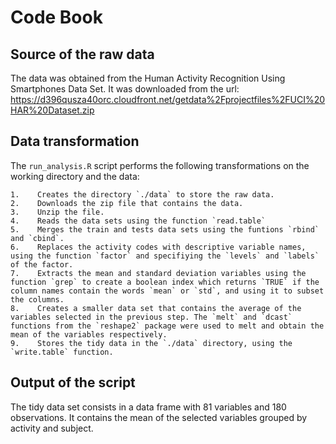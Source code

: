 # Code Book
## Source of the raw data
The data was obtained from the Human Activity Recognition Using Smartphones Data Set. It was downloaded from the url: 
https://d396qusza40orc.cloudfront.net/getdata%2Fprojectfiles%2FUCI%20HAR%20Dataset.zip 

## Data transformation
The `run_analysis.R` script performs the following transformations on the working directory and the data:

    1.    Creates the directory `./data` to store the raw data.
    2.    Downloads the zip file that contains the data.
    3.    Unzip the file.
    4.    Reads the data sets using the function `read.table`
    5.    Merges the train and tests data sets using the funtions `rbind` and `cbind`.
    6.    Replaces the activity codes with descriptive variable names, using the function `factor` and specifiying the `levels` and `labels` of the factor.
    7.    Extracts the mean and standard deviation variables using the function `grep` to create a boolean index which returns `TRUE` if the column names contain the words `mean` or `std`, and using it to subset the columns.
    8.    Creates a smaller data set that contains the average of the variables selected in the previous step. The `melt` and `dcast` functions from the `reshape2` package were used to melt and obtain the mean of the variables respectively.
    9.    Stores the tidy data in the `./data` directory, using the `write.table` function.

## Output of the script
The tidy data set consists in a data frame with 81 variables and 180 observations. It contains the mean of the selected variables grouped by activity and subject.





    



